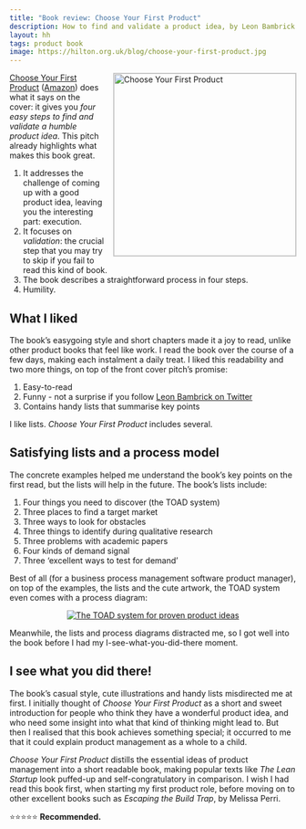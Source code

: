 ```yaml
---
title: "Book review: Choose Your First Product"
description: How to find and validate a product idea, by Leon Bambrick (@secretGeek)
layout: hh
tags: product book
image: https://hilton.org.uk/blog/choose-your-first-product.jpg
---
```


<a href="https://yourfirstproduct.com/"><img src="choose-your-first-product.jpg" alt="Choose Your First Product" style="width:320px;float:right;margin:0 0 1em 1em;border:1px solid #ccc"></a>

[Choose Your First Product](https://yourfirstproduct.com)
([Amazon](https://www.amazon.com/exec/obidos/ASIN/1987475356/secretGeek-20))
does what it says on the cover:
it gives you _four easy steps to find and validate a humble product idea_.
This pitch already highlights what makes this book great.

1. It addresses the challenge of coming up with a good product idea, leaving you the interesting part: execution.
2. It focuses on _validation_: the crucial step that you may try to skip if you fail to read this kind of book.
3. The book describes a straightforward process in four steps.
4. Humility.

## What I liked

The book’s easygoing style and short chapters made it a joy to read, unlike other product books that feel like work.
I read the book over the course of a few days, making each instalment a daily treat.
I liked this readability and two more things, on top of the front cover pitch’s promise:

1. Easy-to-read
2. Funny - not a surprise if you follow [Leon Bambrick on Twitter](https://twitter.com/secretGeek)
3. Contains handy lists that summarise key points

I like lists.
_Choose Your First Product_ includes several.

## Satisfying lists and a process model

The concrete examples helped me understand the book’s key points on the first read, but the lists will help in the future.
The book’s lists include:

1. Four things you need to discover (the TOAD system)
2. Three places to find a target market
3. Three ways to look for obstacles
4. Three things to identify during qualitative research
5. Three problems with academic papers
6. Four kinds of demand signal
7. Three ‘excellent ways to test for demand’

Best of all (for a business process management software product manager), on top of the examples, the lists and the cute artwork, the TOAD system even comes with a process diagram:

<p style="text-align:center"><a href="https://yourfirstproduct.com/Tools/TOAD"><img src="choose-your-first-product-process.png" alt="The TOAD system for proven product ideas"></a></p>

Meanwhile, the lists and process diagrams distracted me, so
I got well into the book before I had my I-see-what-you-did-there moment.

## I see what you did there!

The book’s casual style, cute illustrations and handy lists misdirected me at first.
I initially thought of _Choose Your First Product_ as a short and sweet introduction for people who think they have a wonderful product idea, and who need some insight into what that kind of thinking might lead to.
But then I realised that this book achieves something special;
it occurred to me that it could explain product management as a whole to a child.

_Choose Your First Product_ distills the essential ideas of product management into a short readable book, making popular texts like _The Lean Startup_ look puffed-up and self-congratulatory in comparison.
I wish I had read this book first, when starting my first product role, before moving on to other excellent books such as _Escaping the Build Trap_, by Melissa Perri.

⭐️⭐️⭐️⭐️⭐️ **Recommended.**
